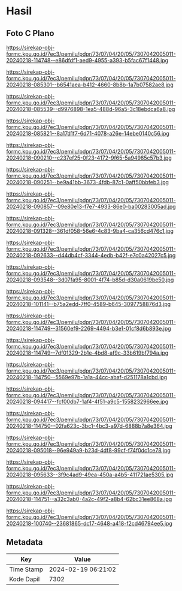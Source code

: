 # Hasil

## Foto C Plano

https://sirekap-obj-formc.kpu.go.id/7ec3/pemilu/pdpr/73/07/04/20/05/7307042005011-20240218-114748--e86dfdf1-aed9-4955-a393-b5fac67f1448.jpg

https://sirekap-obj-formc.kpu.go.id/7ec3/pemilu/pdpr/73/07/04/20/05/7307042005011-20240218-085301--b6541aea-b412-4660-8b8b-1a7b07582ae8.jpg

https://sirekap-obj-formc.kpu.go.id/7ec3/pemilu/pdpr/73/07/04/20/05/7307042005011-20240218-085539--d9976898-1ea5-488d-96a5-3c18ebdca6a8.jpg

https://sirekap-obj-formc.kpu.go.id/7ec3/pemilu/pdpr/73/07/04/20/05/7307042005011-20240218-085821--8a17d1f7-6d71-4078-a26e-14ebe0140c56.jpg

https://sirekap-obj-formc.kpu.go.id/7ec3/pemilu/pdpr/73/07/04/20/05/7307042005011-20240218-090210--c237ef25-0f23-4172-9f65-5a94985c57b3.jpg

https://sirekap-obj-formc.kpu.go.id/7ec3/pemilu/pdpr/73/07/04/20/05/7307042005011-20240218-090251--be9a41bb-3673-4fdb-87c1-0aff50bbfeb3.jpg

https://sirekap-obj-formc.kpu.go.id/7ec3/pemilu/pdpr/73/07/04/20/05/7307042005011-20240218-090857--09e80e13-f7e7-4933-86e0-ba00283005ad.jpg

https://sirekap-obj-formc.kpu.go.id/7ec3/pemilu/pdpr/73/07/04/20/05/7307042005011-20240218-091328--361df058-56e6-4c83-9ba4-ca356cd476c1.jpg

https://sirekap-obj-formc.kpu.go.id/7ec3/pemilu/pdpr/73/07/04/20/05/7307042005011-20240218-092633--d44db4cf-3344-4edb-b42f-e7c0a42027c5.jpg

https://sirekap-obj-formc.kpu.go.id/7ec3/pemilu/pdpr/73/07/04/20/05/7307042005011-20240218-093548--3d07fa95-8001-4f74-b85d-d30a0619be50.jpg

https://sirekap-obj-formc.kpu.go.id/7ec3/pemilu/pdpr/73/07/04/20/05/7307042005011-20240218-101141--b75a2edd-7ff0-4589-b645-3097758876d3.jpg

https://sirekap-obj-formc.kpu.go.id/7ec3/pemilu/pdpr/73/07/04/20/05/7307042005011-20240218-114749--31560ef9-2269-4494-b3e1-01cf8d6b893e.jpg

https://sirekap-obj-formc.kpu.go.id/7ec3/pemilu/pdpr/73/07/04/20/05/7307042005011-20240218-114749--7df01329-2b1e-4bd8-af9c-33b619bf794a.jpg

https://sirekap-obj-formc.kpu.go.id/7ec3/pemilu/pdpr/73/07/04/20/05/7307042005011-20240218-114750--5569e97b-1a1a-44cc-abaf-d251178a1cbd.jpg

https://sirekap-obj-formc.kpu.go.id/7ec3/pemilu/pdpr/73/07/04/20/05/7307042005011-20240218-094417--fcf00db7-1af4-4f51-a9c5-1558232966ee.jpg

https://sirekap-obj-formc.kpu.go.id/7ec3/pemilu/pdpr/73/07/04/20/05/7307042005011-20240218-114750--02fa623c-3bc1-4bc3-a97d-6888b7a8e364.jpg

https://sirekap-obj-formc.kpu.go.id/7ec3/pemilu/pdpr/73/07/04/20/05/7307042005011-20240218-095018--96e949a9-b23d-4df8-99cf-f74f0dc1ce78.jpg

https://sirekap-obj-formc.kpu.go.id/7ec3/pemilu/pdpr/73/07/04/20/05/7307042005011-20240218-095633--3f9c4ad9-49ea-450a-a4b5-411721ae5305.jpg

https://sirekap-obj-formc.kpu.go.id/7ec3/pemilu/pdpr/73/07/04/20/05/7307042005011-20240218-114751--a32c3ab0-4a2c-49f2-a8b4-62bc31ee868a.jpg

https://sirekap-obj-formc.kpu.go.id/7ec3/pemilu/pdpr/73/07/04/20/05/7307042005011-20240218-100740--23681865-dc17-4648-a418-f2cd46794ee5.jpg


## Metadata

| Key        | Value               |
| ---------- | ------------------- |
| Time Stamp | 2024-02-19 06:21:02 |
| Kode Dapil | 7302                |




